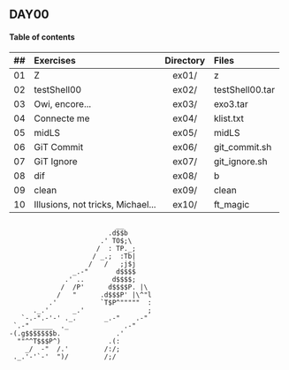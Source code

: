 ## DAY00

#### Table of contents

|  ##  |			Exercises				|	Directory	|	Files			|
|:----:|:---------------------------------------------------------------|:---------------------:|:------------------------------|
|  01  |Z         							|	ex01/		|z		                |
|  02  |testShell00       					        |	ex02/		|testShell00.tar		|
|  03  |Owi, encore...   					        |	ex03/		|exo3.tar    		        |
|  04  |Connecte me  						        |	ex04/		|klist.txt   		        |
|  05  |midLS            					        |	ex05/		|midLS   			|
|  06  |GiT Commit							|	ex06/		|git_commit.sh                  |
|  07  |GiT Ignore							|	ex07/		|git_ignore.sh	                |
|  08  |dif								|	ex08/		|b			        | 
|  09  |clean								|	ex09/		|clean				|
|  10  |Illusions, not tricks, Michael...	                        |	ex10/		|ft_magic			|

                               __
                             .d$$b
                           .' TO$;\
                          /  : TP._;
                         / _.;  :Tb|
                        /   /   ;j$j
                    _.-"       d$$$$
                  .' ..       d$$$$;
                 /  /P'      d$$$$P. |\
                /   "      .d$$$P' |\^"l
              .'           `T$P^"""""  :
          ._.'      _.'                ;
       `-.-".-'-' ._.       _.-"    .-"
     `.-" _____  ._              .-"
    -(.g$$$$$$$b.              .'
      ""^^T$$$P^)            .(:
        _/  -"  /.'         /:/;
     ._.'-'`-'  ")/         /;/

